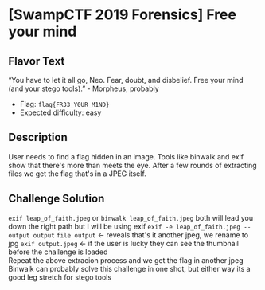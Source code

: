 # [SwampCTF 2019 Forensics] Free your mind

## Flavor Text

“You have to let it all go, Neo. Fear, doubt, and disbelief. Free your mind (and your stego tools).” - Morpheus, probably

* Flag: `flag{FR33_Y0UR_M1ND}`
* Expected difficulty: easy

## Description
User needs to find a flag hidden in an image. Tools like binwalk and exif show that there's more than meets the eye. After a few rounds of extracting files we get the flag that's in a JPEG itself. 

## Challenge Solution
`exif leap_of_faith.jpeg` or `binwalk leap_of_faith.jpeg` 
	both will lead you down the right path but I will be using exif 
`exif -e leap_of_faith.jpeg --output output`
`file output` <- reveals that's it another jpeg, we rename to jpg 
`exif output.jpeg` <- if the user is lucky they can see the thumbnail before the challenge is loaded  
Repeat the above extracion process and we get the flag in another jpeg 
Binwalk can probably solve this challenge in one shot, but either way its a good leg stretch for stego tools 
